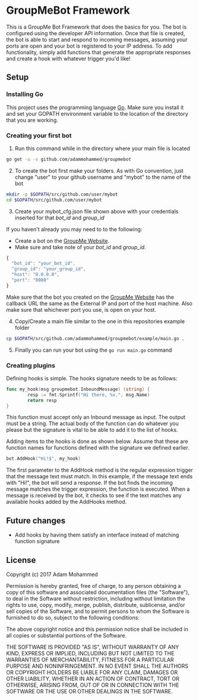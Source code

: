 # GroupMeBot Framework
This is a GroupMe Bot Framework that does the basics for you. The bot is configured using the developer API
information. Once that file is created, the bot is able to start and respond to incoming messages, assuming
your ports are open and your bot is registered to your IP address. To add functionality, simply add functions
that generate the appropriate responses and create a hook with whatever trigger you'd like!
## Setup
### Installing Go
This project uses the programming language [Go](https://golang.org).
Make sure you install it and set your GOPATH environment variable to the location of the
directory that you are working.

### Creating your first bot
1. Run this command while in the directory where your main file is located
```sh
go get -u -v github.com/adammohammed/groupmebot
```

2. To create the bot first make your folders. As with Go convention, just change "user" to your github username and "mybot" to the name of the bot
```sh
mkdir -p $GOPATH/src/github.com/user/mybot
cd $GOPATH/src/github.com/user/mybot
```
3. Create your mybot_cfg.json file shown above with your credentials
       inserted for that *bot_id* and *group_id*

If you haven't already you may need to to the following:
* Create a bot on the [GroupMe Website][1].
* Make sure and take note of your _bot\_id_ and _group\_id_.

```javascript
{
  "bot_id": "your_bot_id",
  "group_id": "your_group_id",
  "host": "0.0.0.0",
  "port": "8080"
}
```

Make sure that the bot you created on the [GroupMe Website][1] has the callback URL the same as the External IP
and port of the host machine. Also make sure that whichever port you use, is open on your host.

4. Copy/Create a main file similar to the one in this repositories example folder
```sh
cp $GOPATH/src/github.com/adammohammed/groupmebot/example/main.go .
```

5. Finally you can run your bot using the `go run main.go` command
### Creating plugins
Defining hooks is simple. The hooks signature needs to be as follows:
```go
func my_hook(msg groupmebot.InboundMessage) (string) {
        resp := fmt.Sprintf("Hi there, %v.", msg.Name)
        return resp
}
```

This function must accept only an Inbound message as input.
The output must be a string. The actual body of the function can do whatever you please
but the signature is vital to be able to add it to the list of hooks.

Adding items to the hooks is done as shown below. Assume that these are function names for functions
defined with the signature we defined earlier.
```go
bot.AddHook("Hi!$", my_hook)
```

The first parameter to the AddHook method is the regular expression trigger that the message text must match.
In this example, if the message text ends with "Hi!", the bot will send a response.
If the bot finds the incoming message matches the trigger expression, the function is executed. When a
message is received by the bot, it checks to see if the text matches any available hooks added by the
AddHooks method.

## Future changes
- Add hooks by having them satisfy an interface instead of matching function signature

## License ##
Copyright (c) 2017 Adam Mohammed

Permission is hereby granted, free of charge, to any person obtaining a copy
of this software and associated documentation files (the "Software"), to deal
in the Software without restriction, including without limitation the rights
to use, copy, modify, merge, publish, distribute, sublicense, and/or sell
copies of the Software, and to permit persons to whom the Software is
furnished to do so, subject to the following conditions:

The above copyright notice and this permission notice shall be included in all
copies or substantial portions of the Software.

THE SOFTWARE IS PROVIDED "AS IS", WITHOUT WARRANTY OF ANY KIND, EXPRESS OR
IMPLIED, INCLUDING BUT NOT LIMITED TO THE WARRANTIES OF MERCHANTABILITY,
FITNESS FOR A PARTICULAR PURPOSE AND NONINFRINGEMENT. IN NO EVENT SHALL THE
AUTHORS OR COPYRIGHT HOLDERS BE LIABLE FOR ANY CLAIM, DAMAGES OR OTHER
LIABILITY, WHETHER IN AN ACTION OF CONTRACT, TORT OR OTHERWISE, ARISING FROM,
OUT OF OR IN CONNECTION WITH THE SOFTWARE OR THE USE OR OTHER DEALINGS IN THE
SOFTWARE.

[1]: http://dev.groupme.com/ "Developer GroupMe Website"
